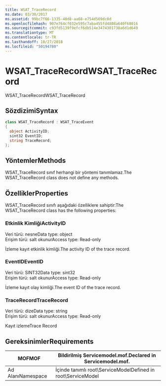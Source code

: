 ```yaml
---
title: WSAT_TraceRecord
ms.date: 03/30/2017
ms.assetid: 99bc7f66-1335-40d8-aa68-e754d569dc0d
ms.openlocfilehash: 907e764cf032e595c7aba455fd4808a640f68016
ms.sourcegitcommit: c93fd5139f9efcf6db514e3474301738a6d1d649
ms.translationtype: MT
ms.contentlocale: tr-TR
ms.lasthandoff: 10/27/2018
ms.locfileid: "50194780"
---
```

# <a name="wsattracerecord"></a><span data-ttu-id="04368-102">WSAT_TraceRecord</span><span class="sxs-lookup"><span data-stu-id="04368-102">WSAT_TraceRecord</span></span>
<span data-ttu-id="04368-103">WSAT_TraceRecord</span><span class="sxs-lookup"><span data-stu-id="04368-103">WSAT_TraceRecord</span></span>  
  
## <a name="syntax"></a><span data-ttu-id="04368-104">Sözdizimi</span><span class="sxs-lookup"><span data-stu-id="04368-104">Syntax</span></span>  
  
```csharp
class WSAT_TraceRecord : WSAT_TraceEvent  
{  
  object ActivityID;  
  sint32 EventID;  
  string TraceRecord;  
};  
```  
  
## <a name="methods"></a><span data-ttu-id="04368-105">Yöntemler</span><span class="sxs-lookup"><span data-stu-id="04368-105">Methods</span></span>  
 <span data-ttu-id="04368-106">WSAT_TraceRecord sınıf herhangi bir yöntemi tanımlamaz.</span><span class="sxs-lookup"><span data-stu-id="04368-106">The WSAT_TraceRecord class does not define any methods.</span></span>  
  
## <a name="properties"></a><span data-ttu-id="04368-107">Özellikler</span><span class="sxs-lookup"><span data-stu-id="04368-107">Properties</span></span>  
 <span data-ttu-id="04368-108">WSAT_TraceRecord sınıfı aşağıdaki özelliklere sahiptir:</span><span class="sxs-lookup"><span data-stu-id="04368-108">The WSAT_TraceRecord class has the following properties:</span></span>  
  
### <a name="activityid"></a><span data-ttu-id="04368-109">Etkinlik Kimliği</span><span class="sxs-lookup"><span data-stu-id="04368-109">ActivityID</span></span>  
 <span data-ttu-id="04368-110">Veri türü: nesne</span><span class="sxs-lookup"><span data-stu-id="04368-110">Data type: object</span></span>  
<span data-ttu-id="04368-111">Erişim türü: salt okunur</span><span class="sxs-lookup"><span data-stu-id="04368-111">Access type: Read-only</span></span>  
  
 <span data-ttu-id="04368-112">İzleme kayıt etkinlik kimliği.</span><span class="sxs-lookup"><span data-stu-id="04368-112">The activity ID of the trace record.</span></span>  
  
### <a name="eventid"></a><span data-ttu-id="04368-113">EventID</span><span class="sxs-lookup"><span data-stu-id="04368-113">EventID</span></span>  
 <span data-ttu-id="04368-114">Veri türü: SINT32</span><span class="sxs-lookup"><span data-stu-id="04368-114">Data type: sint32</span></span>  
<span data-ttu-id="04368-115">Erişim türü: salt okunur</span><span class="sxs-lookup"><span data-stu-id="04368-115">Access type: Read-only</span></span>  
  
 <span data-ttu-id="04368-116">İzleme kayıt olay kimliği.</span><span class="sxs-lookup"><span data-stu-id="04368-116">The event ID of the trace record.</span></span>  
  
### <a name="tracerecord"></a><span data-ttu-id="04368-117">TraceRecord</span><span class="sxs-lookup"><span data-stu-id="04368-117">TraceRecord</span></span>  
 <span data-ttu-id="04368-118">Veri türü: dize</span><span class="sxs-lookup"><span data-stu-id="04368-118">Data type: string</span></span>  
<span data-ttu-id="04368-119">Erişim türü: salt okunur</span><span class="sxs-lookup"><span data-stu-id="04368-119">Access type: Read-only</span></span>  
  
 <span data-ttu-id="04368-120">Kayıt izleme</span><span class="sxs-lookup"><span data-stu-id="04368-120">Trace Record</span></span>  
  
## <a name="requirements"></a><span data-ttu-id="04368-121">Gereksinimler</span><span class="sxs-lookup"><span data-stu-id="04368-121">Requirements</span></span>  
  
|<span data-ttu-id="04368-122">MOF</span><span class="sxs-lookup"><span data-stu-id="04368-122">MOF</span></span>|<span data-ttu-id="04368-123">Bildirilmiş Servicemodel.mof.</span><span class="sxs-lookup"><span data-stu-id="04368-123">Declared in Servicemodel.mof.</span></span>|  
|---------|-----------------------------------|  
|<span data-ttu-id="04368-124">Ad Alanı</span><span class="sxs-lookup"><span data-stu-id="04368-124">Namespace</span></span>|<span data-ttu-id="04368-125">İçinde tanımlı root\ServiceModel</span><span class="sxs-lookup"><span data-stu-id="04368-125">Defined in root\ServiceModel</span></span>|
